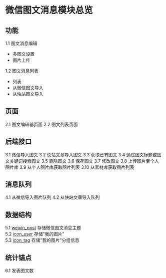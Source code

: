 # 微信图文消息模块总览
## 功能
1.1 图文消息编辑
 - 多图文设置
 - 图片上传

1.2 图文消息列表
 - 列表
 - 从微信图文导入
 - 从快站图文导入

## 页面
2.1 图文编辑器页面
2.2 图文列表页面

## 后端接口
3.1 微信导入图文
3.2 快站文章导入图文
3.3 获取已有图文
3.4 通过图文标题或图文关键词搜索图文
3.5 删除图文
3.6 保存图文
3.7 修改图文
3.8 上传图片至个人图片库
3.9 从个人图片库获取图片列表
3.10 从素材库获取图片列表


## 消息队列
4.1 从微信导入图片队列
4.2 从快站文章导入队列

## 数据结构
5.1 [weixin_post](http://c.sohuno.com/kuaizhan/kuaizhan-doc/blob/master/internal/modules/mysql/kuaizhan_weixin_*/weixin_post.md) 存储微信图文消息主题  
5.2 [icon_user](http://c.sohuno.com/kuaizhan/kuaizhan-doc/blob/master/internal/modules/mysql/kuaizhan_site_*/icon_user.md)  存储"我的图片"    
5.3 [icon_tag](http://c.sohuno.com/kuaizhan/kuaizhan-doc/blob/master/internal/modules/mysql/kuaizhan_site_*/icon_tag.md)  存储"我的图片"分组信息  

## 统计锚点
6.1 发表图文数